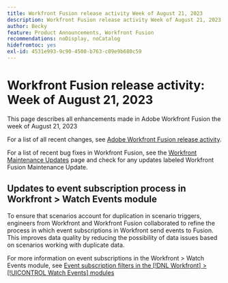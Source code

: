 ```yaml
---
title: Workfront Fusion release activity Week of August 21, 2023
description: Workfront Fusion release activity Week of August 21, 2023
author: Becky
feature: Product Announcements, Workfront Fusion
recommendations: noDisplay, noCatalog
hidefromtoc: yes
exl-id: 4531e993-9c90-4500-b763-c09e9b680c59
---
```

# Workfront Fusion release activity: Week of August 21, 2023

This page describes all enhancements made in Adobe Workfront Fusion the week of
 August 21, 2023

For a list of all recent changes, see [Adobe Workfront Fusion release activity](/help/workfront-fusion/fusion-product-releases/fusion-release-activity.md).

For a list of recent bug fixes in Workfront Fusion, see the [Workfront Maintenance Updates](https://experienceleague.adobe.com/docs/workfront-known-issues/releases/current-updates.html) page and check for any updates labeled Workfront Fusion Maintenance Update.

## Updates to event subscription process in Workfront > Watch Events module

To ensure that scenarios account for duplication in scenario triggers, engineers from Workfront and Workfront Fusion collaborated to refine the process in which event subscriptions in Workfront send events to Fusion. This improves data quality by reducing the possibility of data issues based on scenarios working with duplicate data.

For more information on event subscriptions in the Workfront > Watch Events module, see [Event subscription filters in the [!DNL Workfront] > [!UICONTROL Watch Events] modules](/help/quicksilver/workfront-fusion/apps-and-their-modules/workfront-modules.md#event-subscription-filters-in-the-workfront--watch-events-modules)
